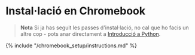 # Instal·lació en Chromebook

> **Nota** Si ja has seguit les passes d'instal·lació, no cal que ho facis un altre cop - pots anar directament a [Introducció a Python](../python_introduction/README.md).

{% include "/chromebook_setup/instructions.md" %}